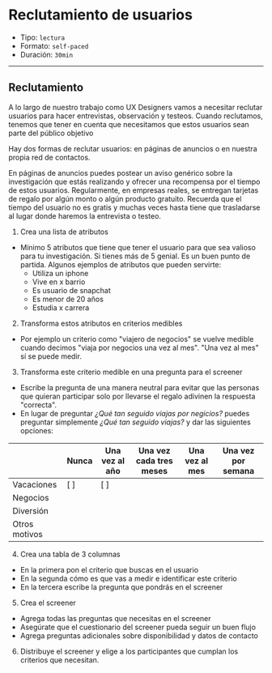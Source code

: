 # Reclutamiento de usuarios

- Tipo: `lectura`
- Formato: `self-paced`
- Duración: `30min`

***

## Reclutamiento

A lo largo de nuestro trabajo como UX Designers vamos a necesitar reclutar
usuarios para hacer entrevistas, observación y testeos. Cuando reclutamos,
tenemos que tener en cuenta que necesitamos que estos usuarios sean parte del
público objetivo

Hay dos formas de reclutar usuarios: en páginas de anuncios o en nuestra propia
red de contactos.

En páginas de anuncios puedes postear un aviso genérico sobre la investigación
que estás realizando y ofrecer una recompensa por el tiempo de estos usuarios.
Regularmente, en empresas reales, se entregan tarjetas de regalo por algún
monto o algún producto gratuito. Recuerda que el tiempo del usuario no es gratis
y muchas veces hasta tiene que trasladarse al lugar donde haremos la entrevista
o testeo.

1. Crea una lista de atributos
  - Mínimo 5 atributos que tiene que tener el usuario para que sea valioso
    para tu investigación. Si tienes más de 5 genial. Es un buen punto de
    partida. Algunos ejemplos de atributos que pueden servirte:
    - Utiliza un iphone
    - Vive en x barrio
    - Es usuario de snapchat
    - Es menor de 20 años
    - Estudia x carrera

2. Transforma estos atributos en criterios medibles
  - Por ejemplo un criterio como "viajero de negocios" se vuelve medible
    cuando decimos "viaja por negocios una vez al mes". "Una vez al mes" sí se
    puede medir.

3. Transforma este criterio medible en una pregunta para el screener
  - Escribe la pregunta de una manera neutral para evitar que las personas
    que quieran participar solo por llevarse el regalo adivinen la respuesta
    "correcta".
  - En lugar de preguntar *¿Qué tan seguido viajas por negicios?* puedes
    preguntar simplemente *¿Qué tan seguido viajas?* y dar las siguientes
    opciones:

| |Nunca|Una vez al año|Una vez cada tres meses|Una vez al mes|Una vez por semana|
|:----------|----------|-----------|-------------|---------|---------|
|Vacaciones| [ ] | [ ] | | | |
|Negocios| | | | | |
|Diversión| | | | | |
|Otros motivos| | | | | |

4. Crea una tabla de 3 columnas
  - En la primera pon el criterio que buscas en el usuario
  - En la segunda cómo es que vas a medir e identificar este criterio
  - En la tercera escribe la pregunta que pondrás en el screener

5. Crea el screener
  - Agrega todas las preguntas que necesitas en el screener
  - Asegúrate que el cuestionario del screener pueda seguir un buen flujo
  - Agrega preguntas adicionales sobre disponibilidad y datos de contacto

6. Distribuye el screener y elige a los participantes que cumplan los criterios
   que necesitan.